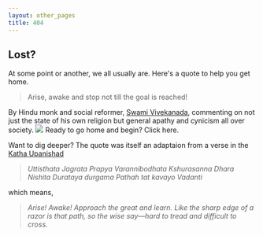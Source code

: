 ```yaml
---
layout: other_pages
title: 404
---
```

## Lost?

At some point or another, we all usually are. Here's a quote to help you get home.

> Arise, awake and stop not till the goal is reached!

By Hindu monk and social reformer, [Swami Vivekanada](https://en.wikipedia.org/wiki/Swami_Vivekananda), commenting on not just the state of his own religion but general apathy and cynicism all over society. 
![](/assets/images/vivekananda_quote.jpeg)
Ready to go home and begin? Click here.

Want to dig deeper? The quote was itself an adaptaion from a verse in the [Katha Upanishad](https://en.wikipedia.org/wiki/Katha_Upanishad)


>*Uttisthata Jagrata Prapya Varannibodhata*
>*Kshurasanna Dhara Nishita Durataya*
>*durgama Pathah tat kavayo Vadanti*

which means,

>*Arise! Awake! Approach the great and learn.*
>*Like the sharp edge of a razor is that path,*
>*so the wise say—hard to tread and difficult to cross.*

<!-- <h1>Lost?</h1>

<div class="imgbox"><img class="center-fit" src="images/vivekanada_quote.jpeg" alt=
"Swami Vivekananda statue, Ramakrishna Monastery, Cailfornia"></div>
<p>We all usually are. Here's an inspiring quote from <a href="https://en.wikipedia.org/wiki/Swami_Vivekananda">Swami Vivekananda</a>:</p>
<p><em>"Arise, awake and stop not til the goal is reached!"</em></p>

<p>Go back <a href="/index.html">home</a> or if you found that interesting, here is the quote he referenced when saying it: the Katha Upanishad, a tale about a young boy, Nachiketa, who goes to the Yama, the Lord of Death himself to know the nature of humanity, knowledge, self and liberation.</p>

<p><em>Uttisthata Jagrata Prapya Varannibodhata</em></p>
<p><em>Kshurasanna Dhara Nishita Durataya </em></p>
<p><em>durgama Pathah tat kavayo Vadanti</em></p>

<p>whose English translation is:</p>
<p><em>Arise! Awake! Approach the great and learn.</em></p> 
    <p><em></em>Like the sharp edge of a razor is that path,</em></p>
        <p><em>so the wise say—hard to tread and difficult to cross.</em></p> -->
    
    
